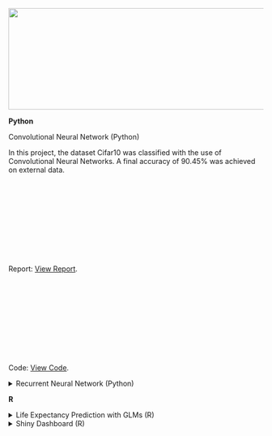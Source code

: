 <p align="center">

  <img width="600" height="200" src="https://github.com/MuizM/MuizM/blob/main/MUIZ%20MURAD%20(1).png">

</p>

 


**Python**


 

<summary>Convolutional Neural Network (Python)</summary>

In this project, the dataset Cifar10 was classified with the use of Convolutional Neural Networks. A final accuracy of 90.45% was achieved on external data.

<object data="https://github.com/charlesliebenberg/portfolio/blob/main/Python/Image%20Classification%20with%20CNNs.pdf" type="application/pdf" width="700px" height="700px">

<embed src="https://github.com/charlesliebenberg/portfolio/blob/main/Python/Image%20Classification%20with%20CNNs.pdf">

<p>Report: <a href="https://github.com/charlesliebenberg/portfolio/blob/main/Python/Image%20Classification%20with%20CNNs.pdf">View Report</a>.</p>

</embed>

</object>

 

<object data="https://github.com/charlesliebenberg/portfolio/blob/main/Python/CNNImageClassification.ipynb" type="application/ipynb" width="700px" height="700px">

<embed src="https://github.com/charlesliebenberg/portfolio/blob/main/Python/CNNImageClassification.ipynb">

<p>Code: <a href="https://github.com/charlesliebenberg/portfolio/blob/main/Python/CNNImageClassification.ipynb">View Code</a>.</p>

</embed>

</object>

</details>

 

<details>

<summary>Recurrent Neural Network (Python)</summary>

In this project, Long Short-term Memory models were used to predict stock prices. The final model used an ensemble learning approach combining the use of a 1D Convolutional Network and a Long Short Term Model with Keras's functional API.
 

<object data="https://github.com/charlesliebenberg/portfolio/blob/main/Python/Recurrent%20Neural%20Networks%20in%20Stock%20Price%20Prediction.pdf" type="application/pdf" width="700px" height="700px">

<embed src="https://github.com/charlesliebenberg/portfolio/blob/main/Python/Recurrent%20Neural%20Networks%20in%20Stock%20Price%20Prediction.pdf">
<p>Report: <a href="https://github.com/charlesliebenberg/portfolio/blob/main/Python/Recurrent%20Neural%20Networks%20in%20Stock%20Price%20Prediction.pdf">View Report</a>.</p>

</embed>

</object>

 

<object data="https://github.com/charlesliebenberg/portfolio/blob/main/Python/RNNStockPricePrediction.ipynb" type="application/ipynb" width="700px" height="700px">

<embed src="https://github.com/charlesliebenberg/portfolio/blob/main/Python/RNNStockPricePrediction.ipynb">

<p>Code: <a href="https://github.com/charlesliebenberg/portfolio/blob/main/Python/RNNStockPricePrediction.ipynb">View Code</a>.</p>

</embed>

</object>

</details>

 

 

 

**R**


 

<details>

<summary>Life Expectancy Prediction with GLMs (R)</summary>

In this project roughly 170 countries and their associated medical, educational and economic statistics are used to predict life expectancy. R was used to model, with a focus on generalised linear models.

 

<object data="https://github.com/charlesliebenberg/portfolio/blob/main/R/GLMLifeExpectancy.Rmd" type="application/rmd" width="700px" height="700px">

<embed src="https://github.com/charlesliebenberg/portfolio/blob/main/R/GLMLifeExpectancy.Rmd">
<p>Report: <a href="https://github.com/charlesliebenberg/portfolio/blob/main/R/GLMLifeExpectancy.Rmd">View Code</a>.</p>
</embed>

</object>

                                                                                                

<object data="https://github.com/charlesliebenberg/portfolio/blob/main/R/LifeExpectancyReport.pdf" type="application/pdf" width="700px" height="700px">

<embed src="https://github.com/charlesliebenberg/portfolio/blob/main/R/LifeExpectancyReport.pdf">

<p>Code: <a href="https://github.com/charlesliebenberg/portfolio/blob/main/R/LifeExpectancyReport.pdf">View Report</a>.</p>
</embed>

</object>

</details>

 

 

<details>

<summary>Shiny Dashboard (R)</summary>

Essentially this will be a dashboard which is built using Shiny. For the tree, logistic regression and KNN models, the app will build the models and for each model, it will show visualizations of the model and its fitness for purpose. The app would then allow a salesperson to input the specific details of the customer they are talking to, and receive a prediction from each of the underlying models. Based on this prediction, the salesperson could make targeted offers to the customer.

 

<object data="https://charlesliebenberg.shinyapps.io/DataScience" type="application/website" width="700px" height="700px">

<embed src="https://charlesliebenberg.shinyapps.io/DataScience/">

<p>Dashboard: <a href="https://charlesliebenberg.shinyapps.io/DataScience/">View Dashboard</a>.</p>
</embed>

</object>

</details>

 










